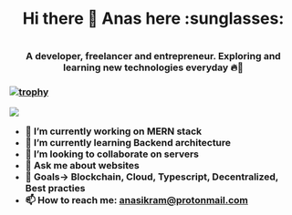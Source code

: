   <h1 align="center">Hi there 👋 Anas here :sunglasses:<h1>
  <h3 align="center">A developer, freelancer and entrepreneur. Exploring and learning new technologies everyday 🔥💯 <h3>

[![trophy](https://github-profile-trophy.vercel.app/?username=MuhammadAnas786&theme=onedark)](https://github.com/ryo-ma/github-profile-trophy)


![](https://komarev.com/ghpvc/?username=MuhammadAnas786)

- 🔭 I’m currently working on MERN stack
- 🌱 I’m currently learning Backend architecture
- 👯 I’m looking to collaborate on servers
- 💬 Ask me about websites
- 🦾 Goals-> Blockchain, Cloud, Typescript, Decentralized, Best practies
- 📫 How to reach me: anasikram@protonmail.com

